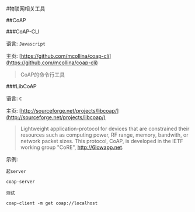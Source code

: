 #物联网相关工具

##CoAP

###CoAP-CLI

语言: ``Javascript``

主页: [https://github.com/mcollina/coap-cli](https://github.com/mcollina/coap-cli)

> CoAP的命令行工具

###LibCoAP

语言: ``C``

主页: [http://sourceforge.net/projects/libcoap/](http://sourceforge.net/projects/libcoap/)

> Lightweight application-protocol for devices that are constrained their resources such as computing power, RF range, memory, bandwith, or network packet sizes. This protocol, CoAP, is developed in the IETF working group "CoRE", <http://6lowapp.net>.

示例: 

``起server``

	coap-server

``测试``

    coap-client -m get coap://localhost
